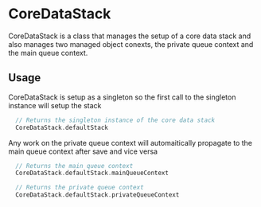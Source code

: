 # CoreDataStack
CoreDataStack is a class that manages the setup of a core data stack and also manages two managed object conexts, the private queue context and the main queue context.

## Usage
CoreDataStack is setup as a singleton so the first call to the singleton instance will setup the stack

```swift
  // Returns the singleton instance of the core data stack
  CoreDataStack.defaultStack
```

Any work on the private queue context will automaitically propagate to the main queue context after save and vice versa

```swift
  // Returns the main queue context
  CoreDataStack.defaultStack.mainQueueContext

  // Returns the private queue context
  CoreDataStack.defaultStack.privateQueueContext
```
